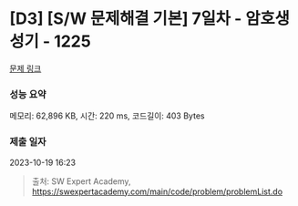 # [D3] [S/W 문제해결 기본] 7일차 - 암호생성기 - 1225 

[문제 링크](https://swexpertacademy.com/main/code/problem/problemDetail.do?contestProbId=AV14uWl6AF0CFAYD) 

### 성능 요약

메모리: 62,896 KB, 시간: 220 ms, 코드길이: 403 Bytes

### 제출 일자

2023-10-19 16:23



> 출처: SW Expert Academy, https://swexpertacademy.com/main/code/problem/problemList.do